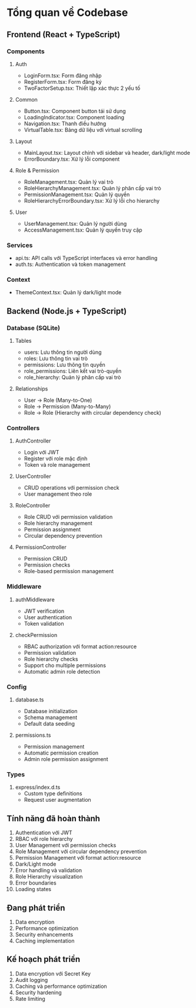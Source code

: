 # Tổng quan về Codebase

## Frontend (React + TypeScript)

### Components
1. Auth
   - LoginForm.tsx: Form đăng nhập
   - RegisterForm.tsx: Form đăng ký
   - TwoFactorSetup.tsx: Thiết lập xác thực 2 yếu tố

2. Common
   - Button.tsx: Component button tái sử dụng
   - LoadingIndicator.tsx: Component loading
   - Navigation.tsx: Thanh điều hướng
   - VirtualTable.tsx: Bảng dữ liệu với virtual scrolling

3. Layout
   - MainLayout.tsx: Layout chính với sidebar và header, dark/light mode
   - ErrorBoundary.tsx: Xử lý lỗi component

4. Role & Permission
   - RoleManagement.tsx: Quản lý vai trò
   - RoleHierarchyManagement.tsx: Quản lý phân cấp vai trò
   - PermissionManagement.tsx: Quản lý quyền
   - RoleHierarchyErrorBoundary.tsx: Xử lý lỗi cho hierarchy

5. User
   - UserManagement.tsx: Quản lý người dùng
   - AccessManagement.tsx: Quản lý quyền truy cập

### Services
- api.ts: API calls với TypeScript interfaces và error handling
- auth.ts: Authentication và token management

### Context
- ThemeContext.tsx: Quản lý dark/light mode

## Backend (Node.js + TypeScript)

### Database (SQLite)
1. Tables
   - users: Lưu thông tin người dùng
   - roles: Lưu thông tin vai trò
   - permissions: Lưu thông tin quyền
   - role_permissions: Liên kết vai trò-quyền
   - role_hierarchy: Quản lý phân cấp vai trò

2. Relationships
   - User -> Role (Many-to-One)
   - Role -> Permission (Many-to-Many)
   - Role -> Role (Hierarchy with circular dependency check)

### Controllers
1. AuthController
   - Login với JWT
   - Register với role mặc định
   - Token và role management

2. UserController
   - CRUD operations với permission check
   - User management theo role

3. RoleController
   - Role CRUD với permission validation
   - Role hierarchy management
   - Permission assignment
   - Circular dependency prevention

4. PermissionController
   - Permission CRUD
   - Permission checks
   - Role-based permission management

### Middleware
1. authMiddleware
   - JWT verification
   - User authentication
   - Token validation

2. checkPermission
   - RBAC authorization với format action:resource
   - Permission validation
   - Role hierarchy checks
   - Support cho multiple permissions
   - Automatic admin role detection

### Config
1. database.ts
   - Database initialization
   - Schema management
   - Default data seeding

2. permissions.ts
   - Permission management
   - Automatic permission creation
   - Admin role permission assignment

### Types
1. express/index.d.ts
   - Custom type definitions
   - Request user augmentation

## Tính năng đã hoàn thành
1. Authentication với JWT
2. RBAC với role hierarchy
3. User Management với permission checks
4. Role Management với circular dependency prevention
5. Permission Management với format action:resource
6. Dark/Light mode
7. Error handling và validation
8. Role Hierarchy visualization
9. Error boundaries
10. Loading states

## Đang phát triển
1. Data encryption
2. Performance optimization
3. Security enhancements
4. Caching implementation

## Kế hoạch phát triển
1. Data encryption với Secret Key
2. Audit logging
3. Caching và performance optimization
4. Security hardening
5. Rate limiting